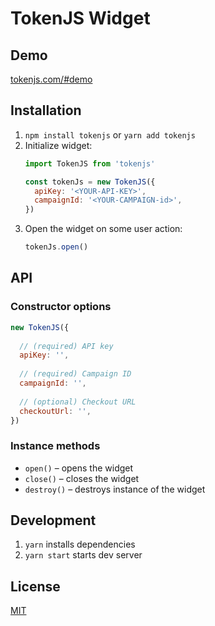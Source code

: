 # TokenJS Widget

## Demo

[tokenjs.com/#demo](https://tokenjs.com/#demo)

## Installation

1. `npm install tokenjs` or `yarn add tokenjs`
2. Initialize widget:
    ```js
    import TokenJS from 'tokenjs'
    
    const tokenJs = new TokenJS({
      apiKey: '<YOUR-API-KEY>',
      campaignId: '<YOUR-CAMPAIGN-id>',
    })
    ``` 
3. Open the widget on some user action:
    ```js
    tokenJs.open()
    ```

## API

### Constructor options

```js
new TokenJS({
  
  // (required) API key
  apiKey: '',
  
  // (required) Campaign ID
  campaignId: '',
  
  // (optional) Checkout URL
  checkoutUrl: '',
})
```

### Instance methods

- `open()` – opens the widget
- `close()` – closes the widget
- `destroy()` – destroys instance of the widget

## Development

1. `yarn` installs dependencies
2. `yarn start` starts dev server

## License

[MIT](./LICENSE)
